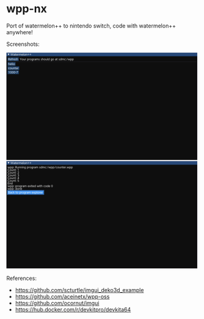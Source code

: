# wpp-nx
Port of watermelon++ to nintendo switch, code with watermelon++ anywhere!

Screenshots:
<p float="left">
  <img title="Program explorer" src="/images/program_explorer.jpg" width=500>
  <img title="Program" src="/images/program.jpg" width=500>
</p>

References:
- https://github.com/scturtle/imgui_deko3d_example
- https://github.com/aceinetx/wpp-oss
- https://github.com/ocornut/imgui
- https://hub.docker.com/r/devkitpro/devkita64
